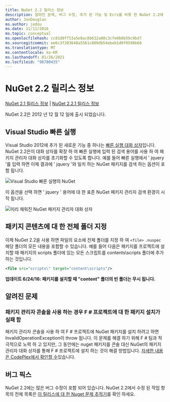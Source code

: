 ```yaml
---
title: NuGet 2.2 릴리스 정보
description: 알려진 문제, 버그 수정, 추가 된 기능 및 Ecrs를 비롯 한 NuGet 2.2에 대 한 릴리스 정보입니다.
author: JonDouglas
ms.author: jodou
ms.date: 11/11/2016
ms.topic: conceptual
ms.openlocfilehash: cc81d0ff53a5e8ac8b632a08c3cfe0b8b59c9bd7
ms.sourcegitcommit: ee6c3f203648a5561c809db54ebeb1d0f0598b68
ms.translationtype: MT
ms.contentlocale: ko-KR
ms.lasthandoff: 01/26/2021
ms.locfileid: "98780435"
---
```

# <a name="nuget-22-release-notes"></a>NuGet 2.2 릴리스 정보

[NuGet 2.1 릴리스 정보](../release-notes/nuget-2.1.md)  |  [NuGet 2.2.1 릴리스 정보](../release-notes/nuget-2.2.1.md)

NuGet 2.2은 2012 년 12 월 12 일에 출시 되었습니다.

## <a name="visual-studio-quick-launch"></a>Visual Studio 빠른 실행
Visual Studio 2012에 추가 된 새로운 기능 중 하나는 [빠른 실행 대화 상자](/visualstudio/ide/reference/quick-launch-environment-options-dialog-box)입니다. NuGet 2.2은이 대화 상자를 확장 하 여 빠른 실행에 입력 된 검색 용어를 사용 하 여 패키지 관리자 대화 상자를 초기화할 수 있도록 합니다. 예를 들어 빠른 실행에서 ' jquery '를 입력 하면 이제 결과에 ' jquery '와 일치 하는 NuGet 패키지를 검색 하는 옵션이 포함 됩니다.

![Visual Studio 빠른 실행의 NuGet](./media/quick-launch.png)

이 옵션을 선택 하면 ' jquery ' 용어에 대 한 표준 NuGet 패키지 관리자 검색 환경이 시작 됩니다.

![미리 채워진 NuGet 패키지 관리자 대화 상자](./media/pkg-mgr-search-from-quick-launch.png)

## <a name="specify-entire-folder-for-package-contents"></a>패키지 콘텐츠에 대 한 전체 폴더 지정
이제 NuGet 2.2을 사용 하면 파일의 요소에 전체 폴더를 지정 하 여 `<file>` `.nuspec` 해당 폴더의 모든 내용을 포함할 수 있습니다. 예를 들어 다음은 패키지를 프로젝트에 설치할 때 패키지의 scripts 폴더에 있는 모든 스크립트를 contents\scripts 폴더에 추가 하는 것입니다.

```xml
<file src="scripts\" target="content\scripts"/>
```

**업데이트 6/24/16: 패키지를 설치할 때 "content" 폴더의 빈 폴더는 무시 됩니다.**

## <a name="known-issues"></a>알려진 문제

### <a name="package-installation-fails-for-f-projects-when-using-the-package-manager-console"></a>패키지 관리자 콘솔을 사용 하는 경우 F # 프로젝트에 대 한 패키지 설치가 실패 함
패키지 관리자 콘솔을 사용 하 여 F # 프로젝트에 NuGet 패키지를 설치 하려고 하면 InvalidOperationException이 throw 됩니다. 이 문제를 해결 하기 위해 F # 팀과 적극적으로 노력 하 고 있지만, 그 동안에는 nuget 패키지를 콘솔 대신 NuGet의 패키지 관리자 대화 상자를 통해 F # 프로젝트에 설치 하는 것이 해결 방법입니다. [자세한 내용은 CodePlex에서 확인할 수](http://nuget.codeplex.com/workitem/2873)있습니다.


## <a name="bug-fixes"></a>버그 픽스
NuGet 2.2에는 많은 버그 수정이 포함 되어 있습니다. NuGet 2.2에서 수정 된 작업 항목의 전체 목록은 [이 릴리스에 대 한 Nuget 문제 추적기](http://nuget.codeplex.com/workitem/list/advanced?keyword=&status=Closed&type=All&priority=All&release=NuGet%202.2&assignedTo=All&component=All&sortField=LastUpdatedDate&sortDirection=Descending&page=0)를 확인 하세요.
